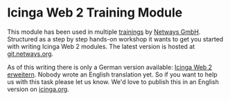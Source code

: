 Icinga Web 2 Training Module
============================

This module has been used in multiple [trainings](https://www.netways.de/en/events_trainings/icinga_trainings/) by [Netways GmbH](https://www.netways.de).
Structured as a step by step hands-on workshop it wants to get you started
with writing Icinga Web 2 modules. The latest version is hosted at [git.netways.org](https://git.netways.org/icingaweb2-modules/icingaweb2-module-training).

As of this writing there is only a German version available: [Icinga Web 2 erweitern](doc/icinga-web-2-erweitern.md).
Nobody wrote an English translation yet. So if you want to help us with this
task please let us know. We'd love to publish this in an English version on [icinga.org](https://www.icinga.org).

